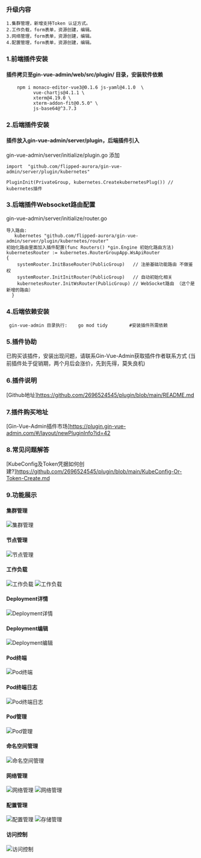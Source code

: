 ### 升级内容
```
1.集群管理，新增支持Token 认证方式。
2.工作负载，form表单，资源创建，编辑。
3.网络管理，form表单，资源创建，编辑。
4.配置管理，form表单，资源创建，编辑。
```
### 1.前端插件安装
#### 插件拷贝至gin-vue-admin/web/src/plugin/ 目录，安装软件依赖
```
    npm i monaco-editor-vue3@0.1.6 js-yaml@4.1.0  \
          vue-chartjs@4.1.1 \
          xterm@4.19.0 \
          xterm-addon-fit@0.5.0" \
          js-base64@^3.7.3
```
### 2.后端插件安装
#### 插件放入gin-vue-admin/server/plugin，后端插件引入
gin-vue-admin/server/initialize/plugin.go 添加
```
import  "github.com/flipped-aurora/gin-vue-admin/server/plugin/kubernetes"

PluginInit(PrivateGroup, kubernetes.CreatekubernetesPlug()) // 
kubernetes插件
```
### 3.后端插件Websocket路由配置
gin-vue-admin/server/initialize/router.go
```
导入路由: 
   kubernetes "github.com/flipped-aurora/gin-vue-admin/server/plugin/kubernetes/router"
初始化路由里面加入插件配置(func Routers() *gin.Engine 初始化路由方法)
kubernetesRouter := kubernetes.RouterGroupApp.WsApiRouter 
{
    systemRouter.InitBaseRouter(PublicGroup)   // 注册基础功能路由 不做鉴权
    systemRouter.InitInitRouter(PublicGroup)   // 自动初始化相关
    kubernetesRouter.InitWsRouter(PublicGroup) // WebSocket路由 （这个是新增的路由）
  }
```
### 4.后端依赖安装
```
 gin-vue-admin 目录执行:    go mod tidy        #安装插件所需依赖
```

### 5.插件协助
已购买该插件，安装出现问题，请联系Gin-Vue-Admin获取插件作者联系方式 (当前插件处于促销期，两个月后会涨价，先到先得，莫失良机)

### 6.插件说明
[Github地址]https://github.com/2696524545/plugin/blob/main/README.md

### 7.插件购买地址
[Gin-Vue-Admin插件市场]https://plugin.gin-vue-admin.com/#/layout/newPluginInfo?id=42 

### 8.常见问题解答
[KubeConfig及Token凭据如何创建?]https://github.com/2696524545/plugin/blob/main/KubeConfig-Or-Token-Create.md

### 9.功能展示
#### 集群管理
![集群管理](https://github.com/2696524545/plugin/blob/main/clusters.png?raw=true)
#### 节点管理
![节点管理](https://github.com/2696524545/plugin/blob/main/node.png?raw=true)
#### 工作负载
![工作负载](https://github.com/2696524545/plugin/blob/main/workloads.png?raw=true)
![工作负载](https://github.com/2696524545/plugin/blob/main/workload-form.png?raw=true)
#### Deployment详情
![Deployment详情](https://github.com/2696524545/plugin/blob/main/DeploymentDetail.png?raw=true)
#### Deployment编辑
![Deployment编辑](https://github.com/2696524545/plugin/blob/main/resourceEdit.png?raw=true)
#### Pod终端
![Pod终端](https://github.com/2696524545/plugin/blob/main/PodTerminal.png?raw=true)
#### Pod终端日志
![Pod终端日志](https://github.com/2696524545/plugin/blob/main/podlogs.png?raw=true)
#### Pod管理
![Pod管理](https://github.com/2696524545/plugin/blob/main/Pods.png?raw=true)
#### 命名空间管理
![命名空间管理](https://github.com/2696524545/plugin/blob/main/namespaces.png?raw=true)
#### 网络管理
![网络管理](https://github.com/2696524545/plugin/blob/main/networks.png?raw=true)
![网络管理](https://github.com/2696524545/plugin/blob/main/network-form.png?raw=true)
#### 配置管理
![配置管理](https://github.com/2696524545/plugin/blob/main/configs.png?raw=true)
![存储管理](https://github.com/2696524545/plugin/blob/main/storages.png?raw=true)
#### 访问控制
![访问控制](https://github.com/2696524545/plugin/blob/main/access.png?raw=true)

